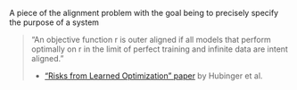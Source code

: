 A piece of the alignment problem with the goal being to precisely specify the purpose of a system

> “An objective function r is outer aligned if all models that perform optimally on r in the limit of perfect training and infinite data are intent aligned.”
> - [“Risks from Learned Optimization” paper](https://www.greaterwrong.com/s/r9tYkB2a8Fp4DN8yB) by Hubinger et al.


